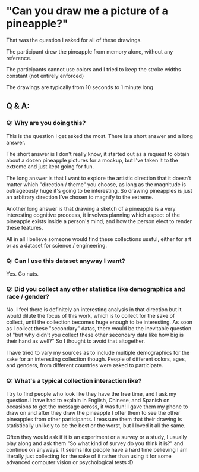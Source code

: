 # "Can you draw me a picture of a pineapple?"

That was the question I asked for all of these drawings. 

The participant drew the pineapple from memory alone, without any reference. 

The participants cannot use colors and I tried to keep the stroke widths constant (not entirely enforced)

The drawings are typically from 10 seconds to 1 minute long


## Q & A:

### Q: Why are you doing this?

This is the question I get asked the most. There is a short answer and a long
answer.

The short answer is I don't really know, it started out as a request to obtain
about a dozen pineapple pictures for a mockup, but I've taken it to the extreme
and just kept going for fun.

The long answer is that I want to explore the artistic direction that it
doesn't matter which "direction / theme" you choose, as long as the magnitude
is outrageously huge it's going to be interesting. So drawing pineapples is
just an arbitrary direction I've chosen to magnify to the extreme.

Another long answer is that drawing a sketch of a pineapple is a very
interesting cognitive proccess, it involves planning which aspect of the
pineapple exists inside a person's mind, and how the person elect to render
these features. 

All in all I believe someone would find these collections useful, either for
art or as a dataset for science / engineering.

### Q: Can I use this dataset anyway I want?

Yes. Go nuts.

### Q: Did you collect any other statistics like demographics and race / gender?

No. I feel there is definitely an interesting analysis in that direction but it
would dilute the focus of this work, which is to collect for the sake of
collect, until the collection becomes huge enough to be interesting. As soon
as I collect these "secondary" datas, there would be the inevitable question of 
"but why didn't you collect these other secondary data like how big is their hand
as well?" So I thought to avoid that altogether.

I have tried to vary my sources as to include multiple demographics for the
sake for an interesting collection though. People of different colors, ages,
and genders, from different countries were asked to participate.

### Q: What's a typical collection interaction like?

I try to find people who look like they have the free time, and I ask my
question. I have had to explain in English, Chinese, and Spanish on occasions
to get the message across, it was fun!  I gave them my phone to draw on and
after they draw the pineapple I offer them to see the other pineapples from
other participants. I reassure them that their drawing is statistically
unlikely to be the best or the worst, but I loved it all the same.

Often they would ask if it is an experiment or a survey or a study, I usually
play along and ask them "So what kind of survey do you think it is?" and continue on
anyways. It seems like people have a hard time believing I am literally just collecting
for the sake of it rather than using it for some advanced computer vision or psychological
tests :D
